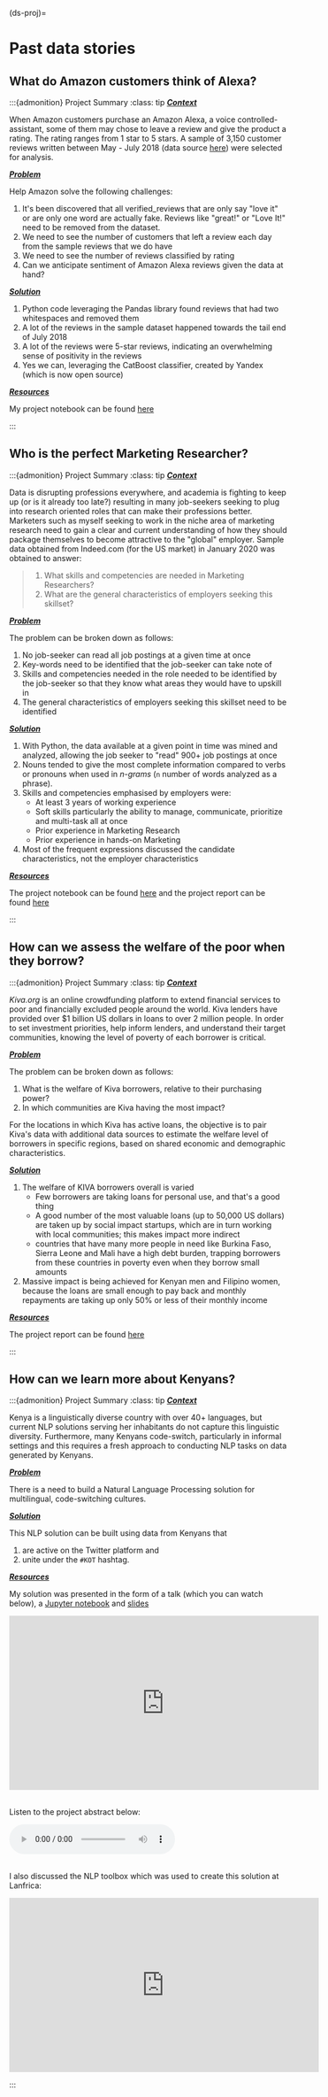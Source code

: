 (ds-proj)=
# Past data stories

## What do Amazon customers think of Alexa?

:::{admonition} Project Summary
:class: tip
<u>_**Context**_</u>

When Amazon customers purchase an Amazon Alexa, a voice controlled-assistant,
some of them may chose to leave a review and give the product a rating. The rating ranges from 1 star to 5 stars. A sample of 3,150 customer reviews written between May - July 2018
(data source [here](https://go.aws/2WkOfZp)) were selected for analysis.

<u>_**Problem**_</u>

Help Amazon solve the following challenges:
1. It's been discovered that all verified_reviews that are only say "love it" or are only one word are actually fake. Reviews like "great!" or "Love It!" need to be removed from the dataset.
2. We need to see the number of customers that left a review each day from the sample reviews that we do have
3. We need to see the number of reviews classified by rating
4. Can we anticipate sentiment of Amazon Alexa reviews given the data at hand?

<u>_**Solution**_</u>

1. Python code leveraging the Pandas library found reviews that had two whitespaces and removed them
2. A lot of the reviews in the sample dataset happened towards the tail end of July 2018
3. A lot of the reviews were 5-star reviews, indicating an overwhelming sense of positivity in the reviews
4. Yes we can, leveraging the CatBoost classifier, created by Yandex (which is now open source)

<u>_**Resources**_</u>

My project notebook can be found
[here](https://github.com/CeeThinwa/Python-Data-Science-Notebooks/blob/master/Amazon_Alexa_Challenge_Revised.ipynb)

:::

## Who is the perfect Marketing Researcher?

:::{admonition} Project Summary
:class: tip
<u>_**Context**_</u>

Data is disrupting professions everywhere, and academia is fighting to keep up (or is it already too late?) resulting in many job-seekers seeking to plug into research oriented roles that can make their professions better. Marketers such as myself seeking to work in the niche area of marketing research need to gain a clear and current understanding of how they should package themselves to become attractive to the "global" employer. Sample data obtained from Indeed.com (for the US market) in January 2020 was obtained to answer:

>1. What skills and competencies are needed in Marketing Researchers?
>2. What are the general characteristics of employers seeking this skillset?

<u>_**Problem**_</u>

The problem can be broken down as follows:
1. No job-seeker can read all job postings at a given time at once
2. Key-words need to be identified that the job-seeker can take note of
3. Skills and competencies needed in the role needed to be identified by the job-seeker so that they know what areas they would have to upskill in
4. The general characteristics of employers seeking this skillset need to be identified

<u>_**Solution**_</u>

1. With Python, the data available at a given point in time was mined and analyzed, allowing the job seeker to "read" 900+ job postings at once
2. Nouns tended to give the most complete information compared to verbs or pronouns when used in *n-grams* (`n` number of words analyzed as a phrase).
3. Skills and competencies emphasised by employers were:
    * At least 3 years of working experience
    * Soft skills particularly the ability to manage, communicate, prioritize and multi-task all at once
    * Prior experience in Marketing Research
    * Prior experience in hands-on Marketing
4. Most of the frequent expressions discussed the candidate characteristics, not
the employer characteristics

<u>_**Resources**_</u>

The project notebook can be found
[here](https://github.com/CeeThinwa/Python-Data-Science-Notebooks/blob/master/Amazon_Alexa_Challenge_Revised.ipynb)
and the project report can be found
[here](https://drive.google.com/file/d/1UTNIz8CHg2-bXxo5Sb540aXk--q6ZEza/view?usp=sharing)

:::

## How can we assess the welfare of the poor when they borrow?

:::{admonition} Project Summary
:class: tip
<u>_**Context**_</u>

*Kiva.org* is an online crowdfunding platform to extend financial services to poor and financially excluded people around the world. Kiva lenders have provided over $1 billion US dollars in loans to over 2 million people. In order to set investment priorities, help inform lenders, and understand their target communities, knowing the level of poverty of each borrower is critical.

<u>_**Problem**_</u>

The problem can be broken down as follows:
1. What is the welfare of Kiva borrowers, relative to their purchasing power?
2. In which communities are Kiva having the most impact?

For the locations in which Kiva has active loans, the objective is to pair Kiva's data with additional data sources to estimate the welfare level of borrowers in specific regions, based on shared economic and demographic characteristics.

<u>_**Solution**_</u>

1. The welfare of KIVA borrowers overall is varied
    * Few borrowers are taking loans for personal use, and that's a good thing
    * A good number of the most valuable loans (up to 50,000 US dollars) are taken up by social impact startups, which are in turn working with local communities; this makes impact more indirect
    * countries that have many more people in need like Burkina Faso, Sierra Leone and Mali have a high debt burden, trapping borrowers from these countries in poverty even when they borrow small amounts
2. Massive impact is being achieved for Kenyan men and Filipino women, because the loans are small enough to pay back and monthly repayments are taking up only 50% or less of their monthly income

<u>_**Resources**_</u>

The project report can be found [here](kiva.ipynb)

:::

## How can we learn more about Kenyans?

:::{admonition} Project Summary
:class: tip
<u>_**Context**_</u>

Kenya is a linguistically diverse country with over 40+ languages, but current NLP solutions
serving her inhabitants do not capture this linguistic diversity. Furthermore, many Kenyans 
code-switch, particularly in informal settings and this requires a fresh approach to conducting NLP
tasks on data generated by Kenyans.

<u>_**Problem**_</u>

There is a need to build a Natural Language Processing solution for multilingual, code-switching
cultures.

<u>_**Solution**_</u>

This NLP solution can be built using data from Kenyans that
1. are active on the Twitter platform and
2. unite under the `#KOT` hashtag.

<u>_**Resources**_</u>

My solution was presented in the form of a talk (which you can watch below), a
[Jupyter notebook](https://github.com/CeeThinwa/Delta-Analytics-2021-CT-Project/blob/main/KOT%20EDA.ipynb)
 and [slides](https://github.com/CeeThinwa/Delta-Analytics-2021-CT-Project/blob/main/Delta%20Analytics%20-%20Teaching%20Fellow%20Cynthia.pdf)

<iframe width="560" height="315" src="https://www.youtube.com/embed/2TUK9QytzFo" title="YouTube video player" frameborder="0" allow="accelerometer; autoplay; clipboard-write; encrypted-media; gyroscope; picture-in-picture" allowfullscreen></iframe>

<br>

<br>

Listen to the project abstract below:

<audio controls>
  <source src="https://ceethinwa.github.io/resources/aud/Kenyans_on_Twitter-Abstract.mp3" type="audio/mpeg">
  Your browser does not support the audio tag.
</audio> 

<br>

<br>

I also discussed the NLP toolbox which was used to create this
solution at Lanfrica:

<iframe width="560" height="315" src="https://www.youtube.com/embed/5y8-_c9Qkhc" title="YouTube video player" frameborder="0" allow="accelerometer; autoplay; clipboard-write; encrypted-media; gyroscope; picture-in-picture" allowfullscreen></iframe>

:::

